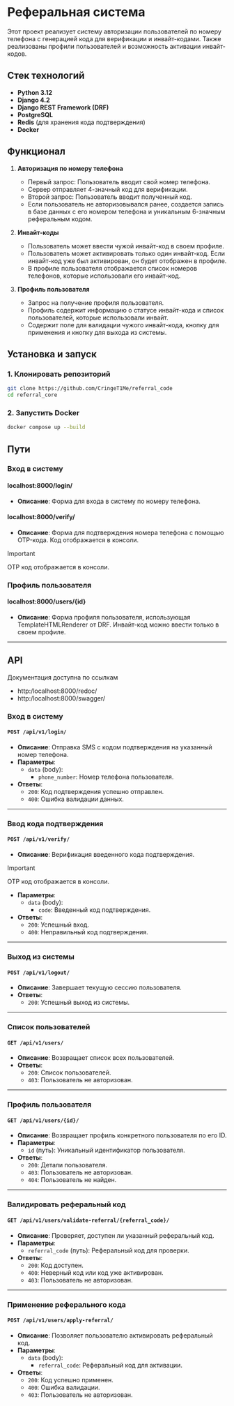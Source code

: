 # Реферальная система

Этот проект реализует систему авторизации пользователей по номеру телефона с генерацией кода для верификации и инвайт-кодами. Также реализованы профили пользователей и возможность активации инвайт-кодов.

## Стек технологий

- **Python 3.12**
- **Django 4.2**
- **Django REST Framework (DRF)**
- **PostgreSQL**
- **Redis** (для хранения кода подтверждения)
- **Docker**

## Функционал

1. **Авторизация по номеру телефона**
    - Первый запрос: Пользователь вводит свой номер телефона.
    - Сервер отправляет 4-значный код для верификации.
    - Второй запрос: Пользователь вводит полученный код.
    - Если пользователь не авторизовывался ранее, создается запись в базе данных с его номером телефона и уникальным 6-значным реферальным кодом.
    
2. **Инвайт-коды**
    - Пользователь может ввести чужой инвайт-код в своем профиле.
    - Пользователь может активировать только один инвайт-код. Если инвайт-код уже был активирован, он будет отображен в профиле.
    - В профиле пользователя отображается список номеров телефонов, которые использовали его инвайт-код.

3. **Профиль пользователя**
    - Запрос на получение профиля пользователя.
    - Профиль содержит информацию о статусе инвайт-кода и список пользователей, которые использовали инвайт.
    - Содержит поле для валидации чужого инвайт-кода, кнопку для применения и кнопку для выхода из системы.

## Установка и запуск

### 1. Клонировать репозиторий

```bash
git clone https://github.com/CringeT1Me/referral_code
cd referral_core
```
### 2. Запустить Docker
```bash
docker compose up --build
```

## Пути

### Вход в систему

#### localhost:8000/login/

- **Описание**: Форма для входа в систему по номеру телефона.

#### localhost:8000/verify/

- **Описание**: Форма для подтверждения номера телефона с помощью OTP-кода. Код отображается в консоли.

> [!IMPORTANT]
> OTP код отображается в консоли.

### Профиль пользователя

#### localhost:8000/users/{id}

- **Описание**: Форма профиля пользователя, использующая TemplateHTMLRenderer от DRF. Инвайт-код можно ввести только в своем профиле.

---

## API

Документация доступна по ссылкам

 - http:/localhost:8000/redoc/
 - http:/localhost:8000/swagger/


### Вход в систему

#### `POST /api/v1/login/`

- **Описание**: Отправка SMS с кодом подтверждения на указанный номер телефона.
- **Параметры**:
  - `data` (body):
    - `phone_number`: Номер телефона пользователя.
- **Ответы**:
  - `200`: Код подтверждения успешно отправлен.
  - `400`: Ошибка валидации данных.
---
### Ввод кода подтверждения

#### `POST /api/v1/verify/`

- **Описание**: Верификация введенного кода подтверждения.

> [!IMPORTANT]
> OTP код отображается в консоли.

- **Параметры**:
  - `data` (body):
    - `code`: Введенный код подтверждения.
- **Ответы**:
  - `200`: Успешный вход.
  - `400`: Неправильный код подтверждения.
---

### Выход из системы

#### `POST /api/v1/logout/`

- **Описание**: Завершает текущую сессию пользователя.
- **Ответы**:
  - `200`: Успешный выход из системы.
---

### Список пользователей

#### `GET /api/v1/users/`

- **Описание**: Возвращает список всех пользователей.
- **Ответы**:
  - `200`: Список пользователей.
  - `403`: Пользователь не авторизован.
---

### Профиль пользователя

#### `GET /api/v1/users/{id}/`

- **Описание**: Возвращает профиль конкретного пользователя по его ID.
- **Параметры**:
  - `id` (путь): Уникальный идентификатор пользователя.
- **Ответы**:
  - `200`: Детали пользователя.
  - `403`: Пользователь не авторизован.
  - `404`: Пользователь не найден.
---

### Валидировать реферальный код

#### `GET /api/v1/users/validate-referral/{referral_code}/`

- **Описание**: Проверяет, доступен ли указанный реферальный код.
- **Параметры**:
  - `referral_code` (путь): Реферальный код для проверки.
- **Ответы**:
  - `200`: Код доступен.
  - `400`: Неверный код или код уже активирован.
  - `403`: Пользователь не авторизован.
---

### Применение реферального кода

#### `POST /api/v1/users/apply-referral/`

- **Описание**: Позволяет пользователю активировать реферальный код.
- **Параметры**:
  - `data` (body):
    - `referral_code`: Реферальный код для активации.
- **Ответы**:
  - `200`: Код успешно применен.
  - `400`: Ошибка валидации.
  - `403`: Пользователь не авторизован.




